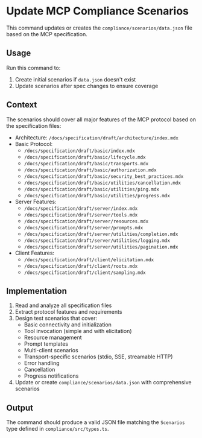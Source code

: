 # Update MCP Compliance Scenarios

This command updates or creates the `compliance/scenarios/data.json` file based on the MCP specification.

## Usage

Run this command to:
1. Create initial scenarios if `data.json` doesn't exist
2. Update scenarios after spec changes to ensure coverage

## Context

The scenarios should cover all major features of the MCP protocol based on the specification files:

- Architecture: `/docs/specification/draft/architecture/index.mdx`
- Basic Protocol: 
  - `/docs/specification/draft/basic/index.mdx`
  - `/docs/specification/draft/basic/lifecycle.mdx`
  - `/docs/specification/draft/basic/transports.mdx`
  - `/docs/specification/draft/basic/authorization.mdx`
  - `/docs/specification/draft/basic/security_best_practices.mdx`
  - `/docs/specification/draft/basic/utilities/cancellation.mdx`
  - `/docs/specification/draft/basic/utilities/ping.mdx`
  - `/docs/specification/draft/basic/utilities/progress.mdx`
- Server Features:
  - `/docs/specification/draft/server/index.mdx`
  - `/docs/specification/draft/server/tools.mdx`
  - `/docs/specification/draft/server/resources.mdx`
  - `/docs/specification/draft/server/prompts.mdx`
  - `/docs/specification/draft/server/utilities/completion.mdx`
  - `/docs/specification/draft/server/utilities/logging.mdx`
  - `/docs/specification/draft/server/utilities/pagination.mdx`
- Client Features:
  - `/docs/specification/draft/client/elicitation.mdx`
  - `/docs/specification/draft/client/roots.mdx`
  - `/docs/specification/draft/client/sampling.mdx`

## Implementation

1. Read and analyze all specification files
2. Extract protocol features and requirements
3. Design test scenarios that cover:
   - Basic connectivity and initialization
   - Tool invocation (simple and with elicitation)
   - Resource management
   - Prompt templates
   - Multi-client scenarios
   - Transport-specific scenarios (stdio, SSE, streamable HTTP)
   - Error handling
   - Cancellation
   - Progress notifications
4. Update or create `compliance/scenarios/data.json` with comprehensive scenarios

## Output

The command should produce a valid JSON file matching the `Scenarios` type defined in `compliance/src/types.ts`.